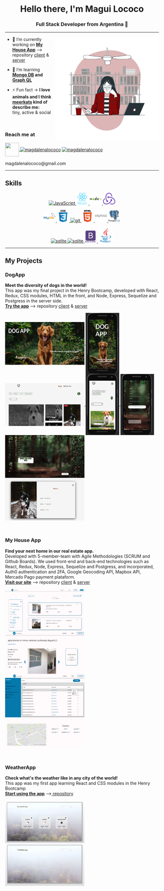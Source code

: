 <h1 align="center">Hello there, I'm Magui Lococo</h1>
<h3 align="center">Full Stack Developer from Argentina 🧉</h3>
<hr>
<img align="right" src="./Studying-bro.svg" alt="me" width="340" height="340"/>

- 🧩 I’m currently working on **[My House App](https://central.vercel.app)** --> repository [client](https://github.com/my-house-app/central) & [server](https://github.com/my-house-app/api)

- 🌱 I’m learning **[Mongo DB](https://www.mongodb.com/) and [Graph QL](https://graphql.org/)**

- ⚡ Fun fact -> **I love animals and I think [meerkats](https://www.youtube.com/watch?v=W4og8g_X22o) kind of describe me:** <br /> tiny, active & social
<br>

<h3>Reach me at </h3>
<p align="left">
<a href="magdalenalococo@gmail.com">
  <img align="center" src="https://img.icons8.com/carbon-copy/100/000000/new-post.png" height="45" width="45" >
</a>
<a href="https://linkedin.com/in/magdalenalococo" target="blank"><img align="center" src="https://camo.githubusercontent.com/28bbd2596707954793abeff9eb24d343c1c78b7bf184b90294b4b190c6097a65/68747470733a2f2f63646e2e6a7364656c6976722e6e65742f6e706d2f73696d706c652d69636f6e7340332e302e312f69636f6e732f6c696e6b6564696e2e737667" alt="magdalenalococo" height="30" width="40" /></a>
<a href="https://github.com/maguilococo" target="blank"><img align="center" src="https://camo.githubusercontent.com/bf4b11af389d1e0caf625c40c274ba71464727c43579e48f512112694888eb62/68747470733a2f2f63646e2e6a7364656c6976722e6e65742f6e706d2f73696d706c652d69636f6e7340332e302e312f69636f6e732f6769746875622e737667" alt="magdalenalococo" height="30" width="40" /></a>
</p>
magdalenalococo@gmail.com


<br>
<hr>
<h2>Skills</h2>
    <p align="center">
      <a href="https://developer.mozilla.org/en-US/docs/Web/JavaScript" target="_blank">
        <img src="https://camo.githubusercontent.com/7749a2014cc8da219d6b6ec5dac78c2cce719ce9499e2cdccd1482932779c08a/68747470733a2f2f69636f6e67722e616d2f64657669636f6e2f6a6176617363726970742d6f726967696e616c2e7376673f73697a653d343026636f6c6f723d63757272656e74436f6c6f72" alt="JavaScript" width="40" height="40"/>
        <!-- <small>Javascript</small> -->
      </a>
      <a href="https://reactjs.org/" target="_blank">
        <img src="https://raw.githubusercontent.com/devicons/devicon/master/icons/react/react-original-wordmark.svg" alt="react" width="40" height="40"/>
        <!-- <small>React</small> -->
      </a>
      <a href="https://nodejs.org" target="_blank">
        <img src="https://raw.githubusercontent.com/devicons/devicon/master/icons/nodejs/nodejs-original-wordmark.svg" alt="nodejs" width="40" height="40"/>
        <!-- <span>Node.js</span> -->
      </a>
      <a href="https://redux.js.org" target="_blank">
        <img src="https://raw.githubusercontent.com/devicons/devicon/master/icons/redux/redux-original.svg" alt="redux" width="40" height="40"/>
        <!-- <span>Redux</span> -->
      </a>
    </p>
    <p align="center">    
      <a href="https://www.mysql.com/" target="_blank">
       <img src="https://raw.githubusercontent.com/devicons/devicon/master/icons/mysql/mysql-original-wordmark.svg" alt="mysql" width="40" height="40"/>
        <!-- <span>MySql</span> -->
      </a>
      <a href="https://www.w3schools.com/css/" target="_blank">
        <img src="https://raw.githubusercontent.com/devicons/devicon/master/icons/css3/css3-original-wordmark.svg" alt="css3" width="40" height="40"/>
        <!-- <span>CSS</span> -->
      </a>
      <a href="https://git-scm.com/" target="_blank">
        <img src="https://www.vectorlogo.zone/logos/git-scm/git-scm-icon.svg" alt="git" width="40" height="40"/>
        <!-- <span>Git</span> -->
      </a>
      <a href="https://www.w3.org/html/" target="_blank">
        <img src="https://raw.githubusercontent.com/devicons/devicon/master/icons/html5/html5-original-wordmark.svg" alt="html5" width="40" height="40"/>
        <!-- <span>HTML</span> -->
      </a>
      <a href="https://expressjs.com" target="_blank">
        <img src="https://raw.githubusercontent.com/devicons/devicon/master/icons/express/express-original-wordmark.svg" alt="express" width="40" height="40"/>
        <!-- <span>Express</span> -->
      </a>
      <a href="https://www.postgresql.org" target="_blank">
        <img src="https://raw.githubusercontent.com/devicons/devicon/master/icons/postgresql/postgresql-original-wordmark.svg" alt="postgresql" width="40" height="40"/>
        <!-- <span>PostgreSql</span> -->
      </a>
    </p>
    <p align="center">      
      <a href="https://sequelize.org/" target="_blank">
        <img src="https://camo.githubusercontent.com/319ef78fa108fc000a838b6566c3dc6bb6f352c590661da03b50f1ce0d0db6d5/68747470733a2f2f69636f6e67722e616d2f64657669636f6e2f73657175656c697a652d6f726967696e616c2e7376673f73697a653d343026636f6c6f723d326563353339" alt="sqlite" width="40" height="40"/>
        <!-- <span>Sequelize</span> -->
      </a> 
      <a href="https://www.sqlite.org/" target="_blank">
        <img src="https://www.vectorlogo.zone/logos/sqlite/sqlite-icon.svg" alt="sqlite" width="40" height="40"/>
        <!-- <span>SQLite</span> -->
      </a>                                                                                                            
      <a href="https://getbootstrap.com" target="_blank">
        <img src="https://raw.githubusercontent.com/devicons/devicon/master/icons/bootstrap/bootstrap-plain-wordmark.svg" alt="bootstrap" width="40" height="40"/>
        <!-- <span>Bootstrap</span> -->
      </a>
      <a href="https://www.java.com" target="_blank">
        <img src="https://raw.githubusercontent.com/devicons/devicon/master/icons/java/java-original.svg" alt="java" width="50" height="50"/>
        <!-- <span>Java</span> -->
      </a>
    </p>
<hr>
<h2 align="left">My Projects</h2>
  <h3>DogApp</h3>
  <p>
    <b>Meet the diversity of dogs in the world!</b><br/>
    This app was my final project in the Henry Bootcamp, developed with React, Redux, CSS modules, HTML in the front, and Node, Express, Sequelize and Postgress in the server side.
  <br />
  <a href="http://18.216.92.193/" target="_blank"><b>Try the app</b></a> --> repository <a href="https://github.com/maguilococo/PI-Dogs/tree/main/client" target="_blank">client</a> & </a><a href="https://github.com/maguilococo/PI-Dogs/tree/main/api" target="_blank">server</a>
  </p>  
  <p>
    <a href="http://18.216.92.193/" target="_blank">
      <img  align="center" src="./DogApp/landPage.png" alt="me" width="260" height="140"/>
    </a>
    <a href="http://18.216.92.193/" target="_blank">
      <img  align="center" src="./DogApp/responsive_landPage.png" alt="me" width="110" height="200"/>
    </a>
    <a href="http://18.216.92.193/" target="_blank">
      <img  align="center" src="./DogApp/Home.png" alt="me" width="260" height="140"/>
    </a>
    <a href="http://18.216.92.193/" target="_blank">
      <img  align="center" src="./DogApp/responsive_Home.png" alt="me" width="110" height="200"/>
    </a>
    <a href="http://18.216.92.193/" target="_blank">
      <img  align="center" src="./DogApp/responsive_form.png" alt="me" width="110" height="200"/>
    </a>
    <a href="http://18.216.92.193/" target="_blank">
      <img  align="center" src="./DogApp/form.png" alt="me" width="260" height="140"/>
    </a>
    <a href="http://18.216.92.193/" target="_blank">
      <img  align="center" src="./DogApp/details.png" alt="me" width="260" height="140"/>
    </a>
  </p>  
  <br />
  
  <h3>My House App</h3>
  <p>
    <b>Find your next home in our real estate app.</b><br/>
    Developed with 5-member-team with Agile Methodologies (SCRUM and Github Boards). We used front-end and back-end technologies such as React, Redux, Node, Express, Sequelize and Postgress, and incorporated, Auth0 authentication and 2FA, Google Geocoding API, Mapbox API, Mercado Pago payment plataform.
  <br />
  <a href="https://central.vercel.app" target="_blank"><b>Visit our site</b></a> --> repository <a href="https://github.com/my-house-app/central" target="_blank">client</a> & </a><a href="https://github.com/my-house-app/api" target="_blank">server</a>
  </p>
  <p>
    <a href="https://central.vercel.app" target="_blank">
      <img  align="center" src="./MyHouseApp/Home.png" alt="me" width="260" height="140"/>
    </a>
    <a href="https://central.vercel.app" target="_blank">
      <img  align="center" src="./MyHouseApp/Details.png" alt="me" width="260" height="140"/>
    </a>
    <a href="https://central.vercel.app" target="_blank">
      <img  align="center" src="./MyHouseApp/admin.png" alt="me" width="260" height="140"/>
    </a>
    <a href="https://central.vercel.app" target="_blank">
      <img  align="center" src="./MyHouseApp/map.png" alt="me" width="260" height="100"/>
    </a>
  </p>
  

  <br />
  <h3>WeatherApp</h3>
  <p>
    <b>Check what's the weather like in any city of the world!</b><br/>
  This app was my first app learning React and CSS modules in the Henry Bootcamp
  <br />
  <a href="#" target="_blank"><b>Start using the app</b></a> --><a href="https://github.com/maguilococo/FT-M2/tree/master/08-React-Estado-LifeCycle" target="_blank"> repository</a> 
  </p>
  <p>
    <a href="./WeatherApp/emptyHome.png" target="_blank">
      <img  align="left" src="./WeatherApp/home.png" alt="me" width="260" height="140"/>
    </a>
    <a href="./WeatherApp/emptyHome.png" target="_blank">
      <img  align="left" src="./WeatherApp/emptyHome.png" alt="me" width="260" height="140"/>
  </a>
  </p>
</div>
